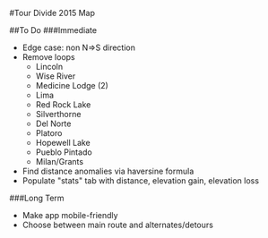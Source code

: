 #Tour Divide 2015 Map


##To Do
###Immediate
* Edge case: non N=>S direction
* Remove loops
    * Lincoln
    * Wise River
    * Medicine Lodge (2)
    * Lima
    * Red Rock Lake
    * Silverthorne
    * Del Norte
    * Platoro
    * Hopewell Lake
    * Pueblo Pintado
    * Milan/Grants
* Find distance anomalies via haversine formula
* Populate "stats" tab with distance, elevation gain, elevation loss

###Long Term
* Make app mobile-friendly
* Choose between main route and alternates/detours